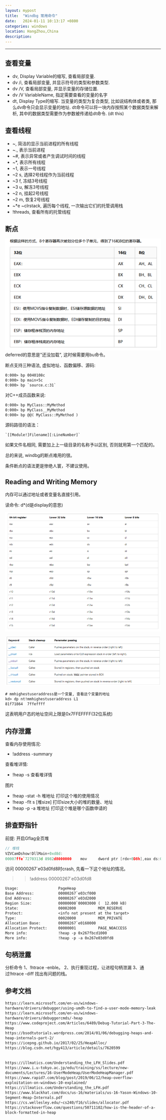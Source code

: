 ```yaml
---
layout: mypost
title:  "Windbg 常用命令"
date:   2024-01-11 10:13:17 +0800
categories: windows
location: HangZhou,China
description:
---
```

---

## 查看变量

* dv, Display Variable的缩写, 查看局部变量.
* dv /i, 查看局部变量, 并显示符号的类型和参数类型.
* dv /V, 查看局部变量, 并显示变量的存储位置.
* dv /V VariableName, 指定需要查看的变量的名字
* dt, Display Type的缩写. 当变量的类型为复合类型, 比如说结构体或者类, 那么dv命令只会显示变量的地址. dt命令可以将一块内存按照某个数据类型来解析, 其中的数据类型需要作为参数被传递给dt命令. (dt this)

## 查看线程

* ~,  简洁的显示当前进程的所有线程
* ~., 表示当前进程
* ~#, 表示异常或者产生调试时间的线程
* ~*, 表示所有线程
* ~1, 表示一号线程
* ~2 s, 选择2号线程作为当前线程
* ~3 f, 冻结3号线程
* ~3 u, 解冻3号线程
* ~2 n, 挂起2号线程
* ~2 m, 恢复2号线程
* ~*e ~clrstack, 遍历每个线程, 一次输出它们的托管调用栈
* !threads, 查看所有的托管线程

## 断点

![alt text](image.png)
deferred的意思是"还没加载", 这时候需要用bu命令。

断点支持三种语法, 虚拟地址、函数偏移、源码:
```shell
0:000> bp 0040108c
0:000> bp main+5c
0:000> bp `source.c:31`
```
对C++成员函数来说:
```shell
0:000> bp MyClass::MyMethod
0:000> bp MyClass__MyMethod
0:000> bp @@( MyClass::MyMethod )
```

源码路径的语法：
```shell
`[[Module!]Filename][:LineNumber]`
```
如果文件名相同, 需要加上上一级目录的名称予以区别, 否则就用第一个匹配的。

总的来说, windbg的断点难用的很。

条件断点的语法更是惨绝人寰，不建议使用。

## Reading and Writing Memory

内存可以通过地址或者变量名直接引用。

读命令: d*(d是display的意思)

![alt text](image-2.png)

![alt text](image-3.png)

```shell
# mmhighestuseraddress是一个变量, 查看这个变量的地址
kd> dp nt!mmhighestuseraddress L1
81f71864  7ffeffff
```
这表明用户态的地址空间上限是0x7FFEFFFF(32位系统)

## 内存泄露

查看内存使用情况:
* !address -summary

查看堆详情:

* !heap -s 查看堆详情

图片

* !heap -stat -h 堆地址  打印这个堆的使用情况
* !heap -flt s [堆size]  打印size大小的堆的数量、地址
* !heap -p -a 堆地址  打印这个堆是哪个函数申请的

## 排查野指针

前提: 开启Gflag全页堆

```c++
// 堆栈
VZVCamDshow!DllMain+0xd8d:
00007ffe`7270313d 8982d8000000    mov     dword ptr [rdx+0D8h],eax ds:00000267`e03d0fd8=????????
```
访问 00000267`e03d0fd8时crash, 先看一下这个地址的情况。

>> !address 00000267`e03d0fd8


```shell
Usage:                  PageHeap
Base Address:           00000267`e03cf000
End Address:            00000267`e03d2000
Region Size:            00000000`00003000 (  12.000 kB)
State:                  00002000          MEM_RESERVE
Protect:                <info not present at the target>
Type:                   00020000          MEM_PRIVATE
Allocation Base:        00000267`e0160000
Allocation Protect:     00000001          PAGE_NOACCESS
More info:              !heap -p 0x267fbcd1000
More info:              !heap -p -a 0x267e03d0fd8
```

## 句柄泄露

分析命令
1、!htrace -enble。
2、执行重现过程，让进程句柄泄漏
3、通过!htrace -diff 找出有问题的栈。

## 参考文档
    https://learn.microsoft.com/en-us/windows-hardware/drivers/debugger/using-umdh-to-find-a-user-mode-memory-leak
    https://learn.microsoft.com/en-us/windows-hardware/drivers/debuggercmds/-heap
    https://www.codeproject.com/Articles/6489/Debug-Tutorial-Part-3-The-Heap
    https://bsodtutorials.wordpress.com/2014/01/06/debugging-heaps-and-heap-internals-part-2/
    https://icepng.github.io/2017/02/25/HeapAlloc/
    https://blog.csdn.net/hgy413/article/details/7620599


    https://illmatics.com/Understanding_the_LFH_Slides.pdf
    https://www.i.u-tokyo.ac.jp/edu/training/ss/lecture/new-documents/Lectures/16-UserModeHeap/UserModeHeapManager.pdf
    https://www.rapid7.com/blog/post/2019/06/12/heap-overflow-exploitation-on-windows-10-explained/
    https://illmatics.com/Understanding_the_LFH.pdf
    https://www.blackhat.com/docs/us-16/materials/us-16-Yason-Windows-10-Segment-Heap-Internals.pdf
    https://cs.wellesley.edu/~cs240/f16/slides/allocator.pdf
    https://stackoverflow.com/questions/50711102/how-is-the-header-of-a-block-formatted-in-heap


